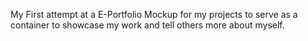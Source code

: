 My First attempt at a E-Portfolio Mockup for my projects to serve as a container to showcase my work and tell others more about myself. 
